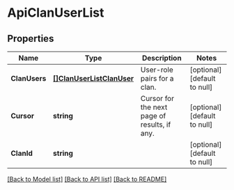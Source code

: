 # ApiClanUserList

## Properties
Name | Type | Description | Notes
------------ | ------------- | ------------- | -------------
**ClanUsers** | [**[]ClanUserListClanUser**](ClanUserListClanUser.md) | User-role pairs for a clan. | [optional] [default to null]
**Cursor** | **string** | Cursor for the next page of results, if any. | [optional] [default to null]
**ClanId** | **string** |  | [optional] [default to null]

[[Back to Model list]](../README.md#documentation-for-models) [[Back to API list]](../README.md#documentation-for-api-endpoints) [[Back to README]](../README.md)


